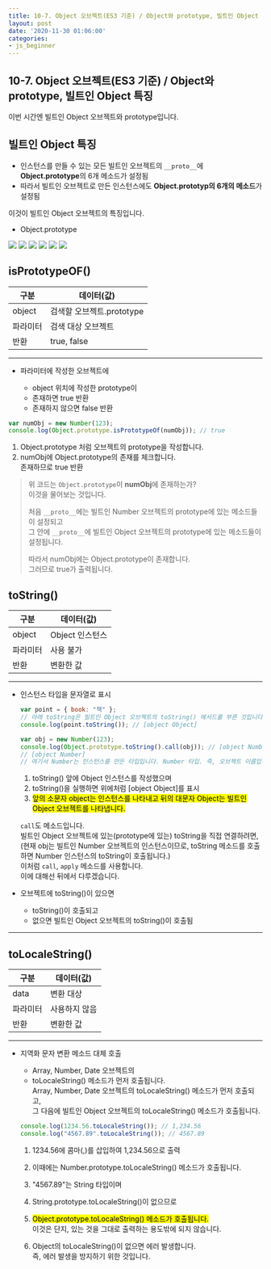 ```yaml
---
title: 10-7. Object 오브젝트(ES3 기준) / Object와 prototype, 빌트인 Object 특징
layout: post
date: '2020-11-30 01:06:00'
categories:
- js_beginner
---
```


## 10-7. Object 오브젝트(ES3 기준) / Object와 prototype, 빌트인 Object 특징

이번 시간엔 빌트인 Object 오브젝트와 prototype입니다.

## 빌트인 Object 특징

* 인스턴스를 만들 수 있는 모든 빌트인 오브젝트의 `__proto__`에 **Object.prototype**의 6개 메소드가 설정됨
* 따라서 빌트인 오브젝트로 만든 인스턴스에도 **Object.prototyp의 6개의 메소드**가 설정됨

이것이 빌트인 Object 오브젝트의 특징입니다.

* Object.prototype

![](/static/img/script/image219.jpg)
![](/static/img/script/image220.jpg)
![](/static/img/script/image221.jpg)
![](/static/img/script/image222.jpg)
![](/static/img/script/image223.jpg)
![](/static/img/script/image224.jpg)

## isPrototypeOF()


|구분|데이터(값)|
|---|---------|
|object|검색할 오브젝트.prototype|
|파라미터|검색 대상 오브젝트|
|반환|true, false|

---

* 파라미터에 작성한 오브젝트에

    * object 위치에 작성한 prototype이
    * 존재하면 true 반환
    * 존재하지 않으면 false 반환
    
```javascript
var numObj = new Number(123);
console.log(Object.prototype.isPrototypeOf(numObj)); // true
```

1. Object.prototype 처럼 오브젝트의 prototype을 작성합니다.
2. numObj에 Object.prototype의 존재를 체크합니다.  
   존재하므로 true 반환
   
>위 코드는 `Object.prototype`이 **numObj**에 존재하는가?  
>이것을 물어보는 것입니다.
>
>처음 `__proto__`에는 빌트인 Number 오브젝트의 prototype에 있는 메소드들이 설정되고  
>그 안에 `__proto__`에 빌트인 Object 오브젝트의 prototype에 있는 메소드들이 설정됩니다.
>
>따라서 numObj에는 Object.prototype이 존재합니다.  
>그러므로 true가 출력됩니다.

## toString()

|구분|데이터(값)|
|---|---------|
|object|Object 인스턴스|
|파라미터|사용 불가|
|반환|변환한 값|

---

* 인스턴스 타입을 문자열로 표시

    ```javascript
    var point = { book: "책" };
    // 아래 toString은 빌트인 Object 오브젝트의 toString() 메서드를 부른 것입니다.
    console.log(point.toString()); // [object Object]
    
    var obj = new Number(123);
    console.log(Object.prototype.toString().call(obj)); // [object Number]
    // [object Number]
    // 여기서 Number는 인스턴스를 만든 타입입니다. Number 타입. 즉, 오브젝트 이름입니다.
    ```
    
    1. toString() 앞에 Object 인스턴스를 작성했으며
    2. toString()을 실행하면 위에처럼 [object Object]를 표시
    3. <mark>앞의 소문자 object는 인스턴스를 나타내고 뒤의 대문자 Object는 빌트인 Object 오브젝트를 나타냅니다.</mark>
    
    `call`도 메소드입니다.  
    빌트인 Object 오브젝트에 있는(prototype에 있는) toString을 직접 연결하려면,  
    (현재 obj는 빌트인 Number 오브젝트의 인스턴스이므로, toString 메소드를 호출하면 Number 인스턴스의 toString이 호출됩니다.)  
    이처럼 `call`, `apply` 메소드를 사용합니다.  
    이에 대해선 뒤에서 다루겠습니다.

* 오브젝트에 toString()이 있으면

    * toString()이 호출되고
    * 없으면 빌트인 Object 오브젝트의 toString()이 호출됨
    
---

## toLocaleString()

|구분|데이터(값)|
|---|---------|
|data|변환 대상|
|파라미터|사용하지 않음|
|반환|변환한 값|

---

* 지역화 문자 변환 메소드 대체 호출

    * Array, Number, Date 오브젝트의
    * toLocaleString() 메소드가 먼저 호출됩니다.  
      Array, Number, Date 오브젝트의 toLocaleString() 메소드가 먼저 호출되고,  
      그 다음에 빌트인 Object 오브젝트의 toLocaleString() 메소드가 호출됩니다.
      
    ```javascript
    console.log(1234.56.toLocaleString()); // 1,234.56
    console.log("4567.89".toLocaleString()); // 4567.89
    ```
    
    1. 1234.56에 콤마(,)를 삽입하여 1,234.56으로 출력
    2. 이때에는 Number.prototype.toLocaleString() 메소드가 호출됩니다.
    
    3. "4567.89"는 String 타입이며
    4. String.prototype.toLocaleString()이 없으므로
    5. <mark>Object.prototype.toLocaleString() 메소드가 호출됩니다.</mark>  
       이것은 단지, 있는 것을 그대로 출력하는 용도밖에 되지 않습니다.
    6. Object의 toLocaleString()이 없으면 에러 발생합니다.  
       즉, 에러 발생을 방지하기 위한 것입니다.